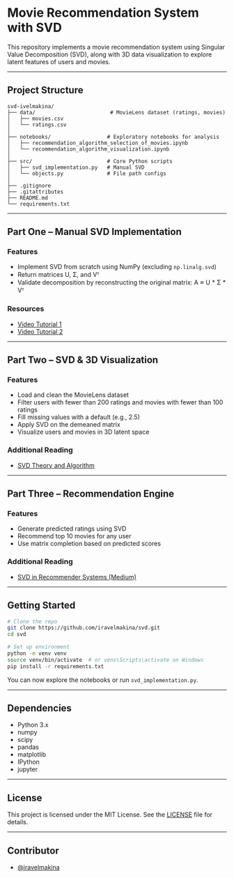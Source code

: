 # Movie Recommendation System with SVD

This repository implements a movie recommendation system using Singular Value Decomposition (SVD), along with 3D data visualization to explore latent features of users and movies.

---

## Project Structure

```
svd-ivelmakina/
├── data/                        # MovieLens dataset (ratings, movies)
│   ├── movies.csv
│   └── ratings.csv
│
├── notebooks/                  # Exploratory notebooks for analysis
│   ├── recommendation_algorithm_selection_of_movies.ipynb
│   └── recommendation_algorithm_visualization.ipynb
│
├── src/                        # Core Python scripts
│   ├── svd_implementation.py   # Manual SVD
│   └── objects.py              # File path configs
│
├── .gitignore
├── .gitattributes
├── README.md
└── requirements.txt
```

---

## Part One – Manual SVD Implementation

### Features

- Implement SVD from scratch using NumPy (excluding `np.linalg.svd`)
- Return matrices U, Σ, and Vᵀ
- Validate decomposition by reconstructing the original matrix: A ≈ U * Σ * Vᵀ

### Resources

- [Video Tutorial 1](https://youtu.be/vSczTbgc8Rc?si=NX8eTqH1KsUmJnZj)
- [Video Tutorial 2](https://youtu.be/mBcLRGuAFUk?si=nxhLO82Zn8-PKRHJ)

---

## Part Two – SVD & 3D Visualization

### Features

- Load and clean the MovieLens dataset
- Filter users with fewer than 200 ratings and movies with fewer than 100 ratings
- Fill missing values with a default (e.g., 2.5)
- Apply SVD on the demeaned matrix
- Visualize users and movies in 3D latent space

### Additional Reading

- [SVD Theory and Algorithm](https://jaketae.github.io/study/svd/)

---

## Part Three – Recommendation Engine

### Features

- Generate predicted ratings using SVD
- Recommend top 10 movies for any user
- Use matrix completion based on predicted scores

### Additional Reading

- [SVD in Recommender Systems (Medium)](https://medium.com/@ritik_gupta/how-singular-value-decomposition-svd-is-used-in-recommendation-systems-clearly-explained-201b24e175db)

---

## Getting Started

```bash
# Clone the repo
git clone https://github.com/iravelmakina/svd.git
cd svd

# Set up environment
python -m venv venv
source venv/bin/activate  # or venv\Scripts\activate on Windows
pip install -r requirements.txt
```

You can now explore the notebooks or run `svd_implementation.py`.

---

## Dependencies

- Python 3.x
- numpy
- scipy
- pandas
- matplotlib
- IPython
- jupyter

---

## License

This project is licensed under the MIT License. See the [LICENSE](LICENSE) file for details.

---

## Contributor

- [@iravelmakina](https://github.com/iravelmakina)
